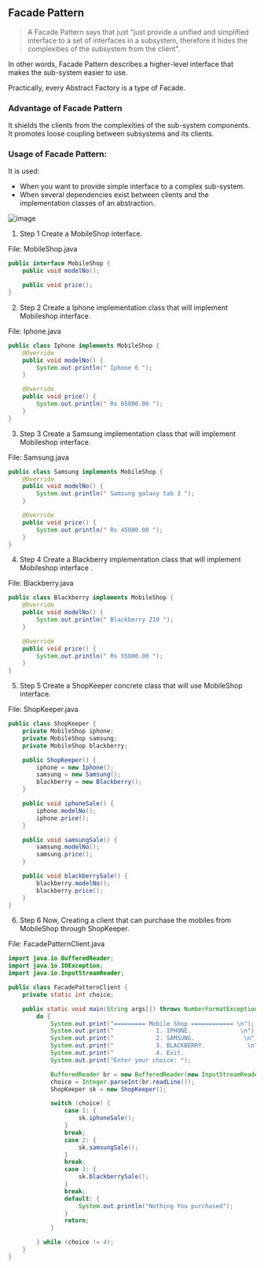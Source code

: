 ## Facade Pattern

> A Facade Pattern says that just "just provide a unified and simplified interface to a set of interfaces in a
> subsystem, therefore it hides the complexities of the subsystem from the client".

In other words, Facade Pattern describes a higher-level interface that makes the sub-system easier to use.

Practically, every Abstract Factory is a type of Facade.

### Advantage of Facade Pattern

It shields the clients from the complexities of the sub-system components.
It promotes loose coupling between subsystems and its clients.

### Usage of Facade Pattern:

It is used:

- When you want to provide simple interface to a complex sub-system.
- When several dependencies exist between clients and the implementation classes of an abstraction.

![image](https://www.javatpoint.com/images/designpattern/facadeuml.jpg)

1) Step 1
   Create a MobileShop interface.

File: MobileShop.java

```java
public interface MobileShop {
    public void modelNo();

    public void price();
}
```

2) Step 2
   Create a Iphone implementation class that will implement Mobileshop interface.

File: Iphone.java

```java
public class Iphone implements MobileShop {
    @Override
    public void modelNo() {
        System.out.println(" Iphone 6 ");
    }

    @Override
    public void price() {
        System.out.println(" Rs 65000.00 ");
    }
}
``` 

3) Step 3
   Create a Samsung implementation class that will implement Mobileshop interface.

File: Samsung.java

```java
public class Samsung implements MobileShop {
    @Override
    public void modelNo() {
        System.out.println(" Samsung galaxy tab 3 ");
    }

    @Override
    public void price() {
        System.out.println(" Rs 45000.00 ");
    }
}
```

4) Step 4
   Create a Blackberry implementation class that will implement Mobileshop interface .

File: Blackberry.java

```java
public class Blackberry implements MobileShop {
    @Override
    public void modelNo() {
        System.out.println(" Blackberry Z10 ");
    }

    @Override
    public void price() {
        System.out.println(" Rs 55000.00 ");
    }
}
```

5) Step 5
   Create a ShopKeeper concrete class that will use MobileShop interface.

File: ShopKeeper.java

```java
public class ShopKeeper {
    private MobileShop iphone;
    private MobileShop samsung;
    private MobileShop blackberry;

    public ShopKeeper() {
        iphone = new Iphone();
        samsung = new Samsung();
        blackberry = new Blackberry();
    }

    public void iphoneSale() {
        iphone.modelNo();
        iphone.price();
    }

    public void samsungSale() {
        samsung.modelNo();
        samsung.price();
    }

    public void blackberrySale() {
        blackberry.modelNo();
        blackberry.price();
    }
}
```

6) Step 6
   Now, Creating a client that can purchase the mobiles from MobileShop through ShopKeeper.

File: FacadePatternClient.java

```java
import java.io.BufferedReader;
import java.io.IOException;
import java.io.InputStreamReader;

public class FacadePatternClient {
    private static int choice;

    public static void main(String args[]) throws NumberFormatException, IOException {
        do {
            System.out.print("========= Mobile Shop ============ \n");
            System.out.print("            1. IPHONE.              \n");
            System.out.print("            2. SAMSUNG.              \n");
            System.out.print("            3. BLACKBERRY.            \n");
            System.out.print("            4. Exit.                     \n");
            System.out.print("Enter your choice: ");

            BufferedReader br = new BufferedReader(new InputStreamReader(System.in));
            choice = Integer.parseInt(br.readLine());
            ShopKeeper sk = new ShopKeeper();

            switch (choice) {
                case 1: {
                    sk.iphoneSale();
                }
                break;
                case 2: {
                    sk.samsungSale();
                }
                break;
                case 3: {
                    sk.blackberrySale();
                }
                break;
                default: {
                    System.out.println("Nothing You purchased");
                }
                return;
            }

        } while (choice != 4);
    }
}
```